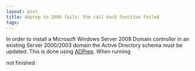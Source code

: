 ```yaml
---
layout: post 
title: Adprep to 2008 fails: the call back function failed
tags: 
---
```


In order to install a Microsoft Windows Server 2008 Domain controller in
an existing Server 2000/2003 domain the Active Directory schema must be
updated. This is done using
[ADPrep](http://technet.microsoft.com/en-us/library/cc731728.aspx). When
running

not finished
